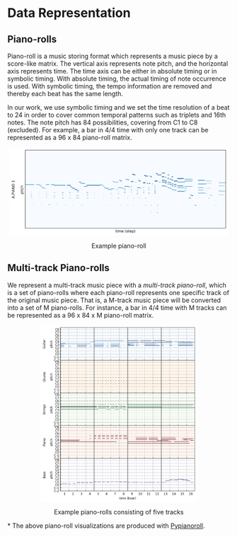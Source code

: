 Data Representation
===================

Piano-rolls
-----------

Piano-roll is a music storing format which represents a music piece by a score-like matrix.
The vertical axis represents note pitch, and the horizontal axis represents time.
The time axis can be either in absolute timing or in symbolic timing.
With absolute timing, the actual timing of note occurrence is used.
With symbolic timing, the tempo information are removed and thereby each beat has the same length.

In our work, we use symbolic timing and we set the time resolution of a beat to 24 in order to cover common temporal patterns such as triplets and 16th notes.
The note pitch has 84 possibilities, covering from C1 to C8 (excluded).
For example, a bar in 4/4 time with only one track can be represented as a 96 x 84 piano-roll matrix.

<img src="figs/pianoroll-example.png" alt="pianoroll-example" style="max-height:200px; display:block; margin:auto">
<p align="center">Example piano-roll</p>

Multi-track Piano-rolls<a name="multitrack"></a>
-----------------------

We represent a multi-track music piece with a *multi-track piano-roll*, which is a set of piano-rolls where each piano-roll represents one specific track of the original music piece.
That is, a M-track music piece will be converted into a set of M piano-rolls.
For instance, a bar in 4/4 time with M tracks can be represented as a 96 x 84 x M piano-roll matrix.

<img src="figs/pianoroll-example-5tracks.png" alt="pianoroll-example-5tracks" style="max-height:400px; display:block; margin:auto">
<p align="center">Example piano-rolls consisting of five tracks</p>

\* The above piano-roll visualizations are produced with [Pypianoroll](https://salu133445.github.io/pypianoroll/).